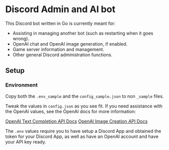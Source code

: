 # Discord Admin and AI bot

This Discord bot written in Go is currently meant for:

- Assisting in managing another bot (such as restarting when it goes wrong).
- OpenAI chat and OpenAI image generation, if enabled.
- Game server information and management.
- Other general Discord administration functions.

## Setup

### Environment

Copy both the `.env_sample` and the `config_sample.json` to non `_sample` files.

Tweak the values in `config.json` as you see fit. If you need assistance with the OpenAI values, see the OpenAI docs for more information:

[OpenAI Text Completion API Docs](https://platform.openai.com/docs/api-reference/completions)
[OpenAI Image Creation API Docs](https://platform.openai.com/docs/api-reference/images)

The `.env` values require you to have setup a Discord App and obtained the token for your Discord App, as well as have an OpenAI account and have your API key ready.
